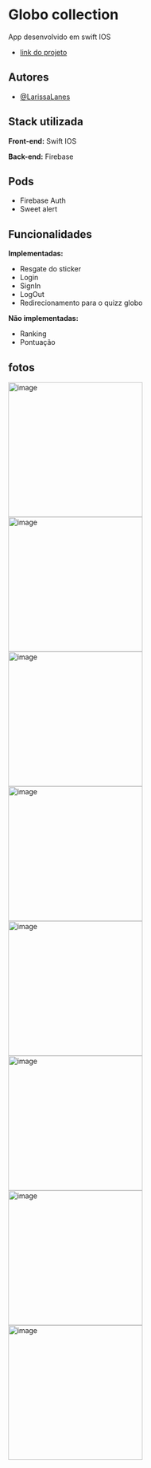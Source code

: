 # Globo collection
App desenvolvido em swift IOS

- [link do projeto](https://globo-collection.netlify.app/stickes/stickes)

## Autores

- [@LarissaLanes](https://www.github.com/LarissaLanes)

## Stack utilizada

**Front-end:** Swift IOS

**Back-end:** Firebase

## Pods

- Firebase Auth
- Sweet alert

## Funcionalidades

**Implementadas:** 
- Resgate do sticker
- Login
- SignIn
- LogOut
- Redirecionamento para o quizz globo

**Não implementadas:** 
- Ranking
- Pontuação

## fotos

<img width="270" alt="image" src="https://github.com/LarissaLanes/globoCollection/assets/91152234/bbb1b7c8-7556-4c80-a2f0-e74dac0fb0d1">
<img width="270" alt="image" src="https://github.com/LarissaLanes/globoCollection/assets/91152234/400e8d14-02c9-42e4-8e92-327c1a1c56c2">
<img width="270" alt="image" src="https://github.com/LarissaLanes/globoCollection/assets/91152234/776444ff-ac7a-4938-9fcb-25c154f1050e">
<img width="270" alt="image" src="https://github.com/LarissaLanes/globoCollection/assets/91152234/ead28358-bda2-4f7d-a4bc-dd69d77c7494">
<img width="270" alt="image" src="https://github.com/LarissaLanes/globoCollection/assets/91152234/6fea57f5-1975-4e83-b63e-f25c091794fb">
<img width="270" alt="image" src="https://github.com/LarissaLanes/globoCollection/assets/91152234/1741d9e4-cb72-4e69-aebf-be2ed318f697">
<img width="270" alt="image" src="https://github.com/LarissaLanes/globoCollection/assets/91152234/5d730233-b228-4b96-8067-1a93cb5afb01">
<img width="270" alt="image" src="https://github.com/LarissaLanes/globoCollection/assets/91152234/478e2da1-569e-414d-88f6-a91a1953d313">









